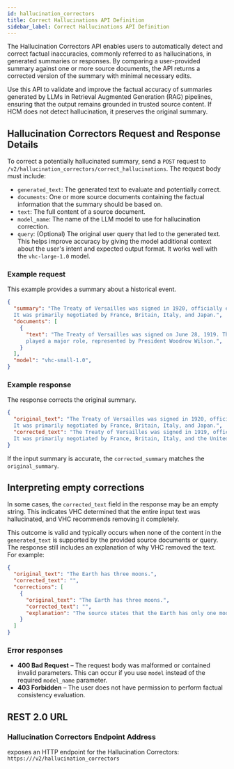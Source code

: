 ```yaml
---
id: hallucination_correctors
title: Correct Hallucinations API Definition
sidebar_label: Correct Hallucinations API Definition
---
```


The Hallucination Correctors API enables users to automatically 
detect and correct factual inaccuracies, commonly referred to as 
hallucinations, in generated summaries or responses. By comparing a 
user-provided summary against one or more source documents, the API returns a 
corrected version of the summary with minimal necessary edits.

Use this API to validate and improve the factual accuracy of summaries 
generated by LLMs in Retrieval Augmented Generation (RAG) pipelines, ensuring 
that the output remains grounded in trusted source content. If HCM does not 
detect hallucination, it preserves the original summary.

## Hallucination Correctors Request and Response Details

To correct a potentially hallucinated summary, send a `POST` request to 
`/v2/hallucination_correctors/correct_hallucinations`. The request body must include:
* `generated_text`: The generated text to evaluate and potentially correct.
* `documents`: One or more source documents containing the factual information that 
  the summary should be based on.
* `text`: The full content of a source document.
* `model_name`: The name of the LLM model to use for hallucination correction.
* `query`: (Optional) The original user query that led to the generated text. 
  This helps improve accuracy by giving the model additional 
  context about the user's intent and expected output format. It works well 
  with the `vhc-large-1.0` model.


### Example request

This example provides a summary about a historical event.

```json
{
  "summary": "The Treaty of Versailles was signed in 1920, officially ending World War I. 
  It was primarily negotiated by France, Britain, Italy, and Japan.",
  "documents": [
    {
      "text": "The Treaty of Versailles was signed on June 28, 1919. The United States 
      played a major role, represented by President Woodrow Wilson.",
    }
  ],
  "model": "vhc-small-1.0",
}
```

### Example response

The response corrects the original summary.

```json
{
  "original_text": "The Treaty of Versailles was signed in 1920, officially ending World War I. 
  It was primarily negotiated by France, Britain, Italy, and Japan.",
  "corrected_text": "The Treaty of Versailles was signed in 1919, officially ending World War I. 
  It was primarily negotiated by France, Britain, Italy, and the United States."
}
```

If the input summary is accurate, the `corrected_summary` matches the `original_summary`.

## Interpreting empty corrections

In some cases, the `corrected_text` field in the response may be an empty 
string. This indicates VHC determined that the entire input text was 
hallucinated, and VHC recommends removing it completely.

This outcome is valid and typically occurs when none of the content in the 
`generated_text` is supported by the provided source documents or query. The 
response still includes an explanation of why VHC removed the text. For 
example:

```json
{
  "original_text": "The Earth has three moons.",
  "corrected_text": "",
  "corrections": [
    {
      "original_text": "The Earth has three moons.",
      "corrected_text": "",
      "explanation": "The source states that the Earth has only one moon. The entire statement is factually incorrect."
    }
  ]
}
```

### Error responses

* **400 Bad Request** – The request body was malformed or contained invalid 
  parameters. This can occur if you use `model` instead of the required `model_name` 
  parameter.
* **403 Forbidden** – The user does not have permission to perform factual 
  consistency evaluation.

## REST 2.0 URL

### Hallucination Correctors Endpoint Address

<Config v="names.product"/> exposes an HTTP endpoint for the Hallucination Correctors:
<code>https://<Config v="domains.rest.indexing"/>/v2/hallucination_correctors</code>
